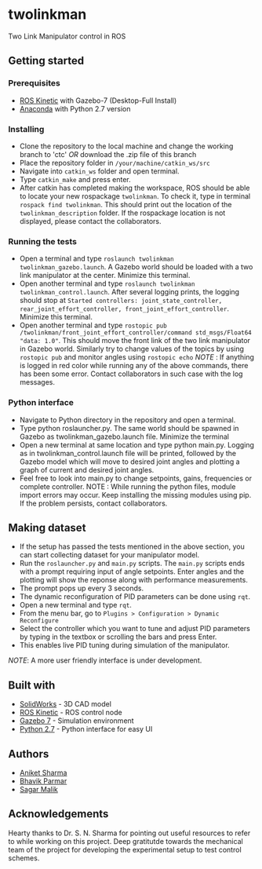 # twolinkman
Two Link Manipulator control in ROS

## Getting started

### Prerequisites
* [ROS Kinetic](http://wiki.ros.org/kinetic/Installation/Ubuntu) with Gazebo-7 (Desktop-Full Install)
* [Anaconda](https://www.anaconda.com/download/) with Python 2.7 version

### Installing
* Clone the repository to the local machine and change the working branch to 'ctc' *OR* download the .zip file of this branch
* Place the repository folder in ```/your/machine/catkin_ws/src```
* Navigate into ```catkin_ws``` folder and open terminal.
* Type ```catkin_make``` and press enter.
* After catkin has completed making the workspace, ROS should be able to locate your new rospackage ```twolinkman```. To check it, type in terminal ```rospack find twolinkman```. This should print out the location of the ```twolinkman_description``` folder.
If the rospackage location is not displayed, please contact the collaborators.

### Running the tests
* Open a terminal and type ```roslaunch twolinkman twolinkman_gazebo.launch```. A Gazebo world should be loaded with a two link manipulator at the center. Minimize this terminal.
* Open another terminal and type ```roslaunch twolinkman twolinkman_control.launch```. After several logging prints, the logging should stop at ```Started controllers: joint_state_controller, rear_joint_effort_controller, front_joint_effort_controller```. Minimize this terminal.
* Open another terminal and type ```rostopic pub /twolinkman/front_joint_effort_controller/command std_msgs/Float64 "data: 1.0"```. This should move the front link of the two link manipulator in Gazebo world. Similarly try to change values of the topics by using ```rostopic pub``` and monitor angles using ```rostopic echo```
*NOTE* : If anything is logged in red color while running any of the above commands, there has been some error. Contact collaborators in such 
case with the log messages.

### Python interface
* Navigate to Python directory in the repository and open a terminal.
* Type python roslauncher.py. The same world should be spawned in Gazebo as twolinkman_gazebo.launch file. Minimize the terminal
* Open a new terminal at same location and type python main.py. Logging as in twolinkman_control.launch file will be printed, followed by the Gazebo model which will move to desired joint angles and plotting a graph of current and desired joint angles.
* Feel free to look into main.py to change setpoints, gains, frequencies or complete controller. 
NOTE : While running the python files, module import errors may occur. Keep installing the missing modules using pip. If the problem persists, contact collaborators.

## Making dataset
* If the setup has passed the tests mentioned in the above section, you can start collecting dataset for your manipulator model.
* Run the ```roslauncher.py``` and ```main.py``` scripts. The ```main.py``` scripts ends with a prompt requiring input of angle setpoints. Enter angles and the plotting will show the reponse along with performance measurements.
* The prompt pops up every 3 seconds.
* The dynamic reconfiguration of PID parameters can be done using ```rqt```.
* Open a new terminal and type ```rqt```.
* From the menu bar, go to ```Plugins > Configuration > Dynamic Reconfigure```
* Select the controller which you want to tune and adjust PID parameters by typing in the textbox or scrolling the bars and press Enter.
* This enables live PID tuning during simulation of the manipulator.

*NOTE*: A more user friendly interface is under development.

## Built with
* [SolidWorks](http://www.solidworks.in/Default.htm) - 3D CAD model
* [ROS Kinetic](http://wiki.ros.org/kinetic) - ROS control node
* [Gazebo 7](http://gazebosim.org/) - Simulation environment
* [Python 2.7](https://anaconda.org/) - Python interface for easy UI

## Authors
* [Aniket Sharma](https://github.com/aniket0112)
* [Bhavik Parmar](https://github.com/parmarbhavik)
* [Sagar Malik](https://github.com/maliksagar96)

## Acknowledgements
Hearty thanks to Dr. S. N. Sharma for pointing out useful resources to refer to while working on this project. Deep gratitutde towards the mechanical team of the project for developing the experimental setup to test control schemes. 
